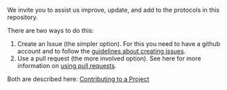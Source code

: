 We invite you to assist us improve, update, and add to the protocols in this repository.

There are two ways to do this:

1. Create an Issue (the simpler option). For this you need to have a github account and to follow the [guidelines about creating issues](https://guides.github.com/features/issues/).
2. Use a pull request (the more involved option). See here for more information on [using pull requests](https://help.github.com/articles/using-pull-requests/).

Both are described here: [Contributing to a Project](https://guides.github.com/activities/contributing-to-open-source/#contributing)

